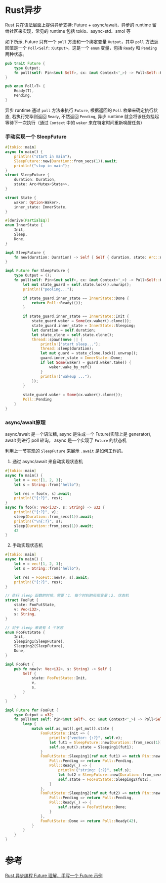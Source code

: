# Rust异步
Rust 只在语法层面上提供异步支持: Future + async/await，异步的 runtime 留给社区来实现，常见的 runtime 包括 tokio、async-std、smol 等

如下所示, Future 只有一个 `poll` 方法和一个绑定变量 `Output`，其中 `poll` 方法返回值是一个 `Poll<Self::Output>`，这是一个 `enum` 变量，包括 `Ready` 和 `Pending` 两种状态。
```rust
pub trait Future {
    type Output;
    fn poll(self: Pin<&mut Self>, cx: &mut Context<'_>) -> Poll<Self::Output>;
}

pub enum Poll<T> {
    Ready(T),
    Pending,
}
```

异步 runtime 通过 `poll` 方法来执行 `Future`, 根据返回的 `Poll` 枚举来确定执行状态, 若执行完毕则返回 `Ready`, 不然返回 `Pending`, 异步 runtime 就会将该任务挂起等待下一次执行（通过 `Context` 中的 `waker` 来在特定时间重新唤醒任务）

### 手动实现一个 SleepFuture
```rust
#[tokio::main]
async fn main() {
    println!("start in main");
    SleepFuture::new(Duration::from_secs(1)).await;
    println!("stop in main");
}
struct SleepFuture {
    duration: Duration,
    state: Arc<Mutex<State>>,
}

struct State {
    waker: Option<Waker>,
    inner_state: InnerState,
}

#[derive(PartialEq)]
enum InnerState {
    Init,
    Sleep,
    Done,
}

impl SleepFuture {
    fn new(duration: Duration) -> Self { Self { duration, state: Arc::new(Mutex::new(State{ waker: None, inner_state: InnerState::Init, }))}}
}

impl Future for SleepFuture {
    type Output = ();
    fn poll(self: Pin<&mut self>, cx: &mut Context<'_>) -> Poll<Self::Output> {
        let mut state_guard = self.state.lock().unwrap();
        println!("pooling...");

        if state_guard.inner_state == InnerState::Done {
            return Poll::Ready(());
        }

        if state_guard.inner_state == InnerState::Init {
            state_guard.waker = Some(cx.waker().clone());
            state_guard.inner_state = InnerState::Sleeping;
            let duration = self.duration;
            let state_clone = self.state.clone();
            thread::spawn(move || {
                println!("start sleep...");
                thread::sleep(duration);
                let mut guard = state_clone.lock().unwrap();
                guard.inner_state = InnerState::Done;
                if let Some(waker) = guard.waker.take() {
                    waker.wake_by_ref()
                }
                println!("wakeup ...");
            });
        }
        
        state_guard.waker = Some(cx.waker().clone());
        Poll::Pending
    }
}
```

### async/await原理
async/await 是一个语法糖, async 是生成一个 Future(实际上是 generator), await 则进行 poll 轮询。
async 是一个实现了 `Future` 的状态机

利用上一节实现的 `SleepFuture` 来展示 `.await` 是如何工作的。

1. 通过 async/await 来自动实现状态机
```rust
#[tokio::main]
async fn main() {
    let v = vec![1, 2, 3];
    let s = String::from("hello");

    let res = foo(v, s).await;
    println!("{:?}", res);
}
async fn foo(v: Vec<i32>, s: String) -> u32 {
    println!("{:?}", v);
    sleep(Duration::from_secs(1)).await;
    println!("\n{:?}", s);
    sleep(Duration::from_secs(1)).await;
    42
}
```

2. 手动实现状态机
```rust
#[tokio::main]
async fn main() {
    let v = vec![1, 2, 3];
    let s = String::from("hello");

    let res = FooFut::new(v, s).await;
    println!("{:?}", res);
}

// 执行 sleep 函数的时候，需要：1. 每个时刻的局部变量；2. 状态机 
struct FooFut {
    state: FooFutState,
    v: Vec<i32>,
    s: String,
}

// 对于 sleep 来说有 4 个状态
enum FooFutState {
    Init,
    Sleeping1(SleepFuture),
    Sleeping2(SleepFuture),
    Done,
}

impl FooFut {
    pub fn new(v: Vec<i32>, s: String) -> Self {
        Self {
            state: FooFutState::Init,
            v,
            s,
        }
    }
}

impl Future for FooFut {
    type Output = u32;
    fn poll(mut self: Pin<&mut Self>, cx: &mut Context<'_>) -> Poll<Self::Output> {
        loop {
            match self.as_mut().get_mut().state {
                FooFutState::Init => {
                    println!("vector: {:?}", self.v);
                    let fut1 = SleepFuture::new(Duration::from_secs(1));
                    self.as_mut().state = Sleeping1(fut1);
                }
                FooFutState::Sleeping1(ref mut fut1) => match Pin::new(fut1).poll(cx) {
                    Poll::Pending => return Poll::Pending,
                    Poll::Ready(_) => {
                        println!("string: {:?}", self.s);
                        let fut2 = SleepFuture::new(Duration::from_secs(2));
                        self.state = FooFutState::Sleeping2(fut2);
                    }
                },
                FooFutState::Sleeping2(ref mut fut2) => match Pin::new(fut2).poll(cx) {
                    Poll::Pending => return Poll::Pending,
                    Poll::Ready(_) => {
                        self.state = FooFutState::Done;
                    }
                },
                FooFutState::Done => return Poll::Ready(42),
            }
        }
    }
}

```



# 参考
[Rust 异步编程 Future 理解，手写一个 Future 示例](https://www.bilibili.com/video/BV1qh4y1f7LK/?spm_id_from=333.337.search-card.all.click&vd_source=4450ec24397ca6e9a69bbc1d5cb44a59)